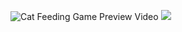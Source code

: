 ![Cat Feeding Game Preview Video](
https://github.com/user-attachments/assets/4a489f0f-1be1-4457-9366-279bdb3a6948
)
<img src="[Cat Feeding Game Preview Video](https://github.com/user-attachments/assets/4a489f0f-1be1-4457-9366-279bdb3a6948)">
